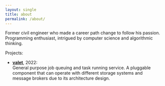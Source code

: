 ```yaml
---
layout: single
title: about
permalink: /about/
---
```


Former civil engineer who made a career path change to follow his passion. Programming enthusiast, intrigued by computer science and algorithmic thinking.

Projects:

  * [**valet**](https://github.com/svaloumas/valet), 2022:<br>
    General purpose job queuing and task running service. A pluggable component that can operate with different storage systems and message brokers due to its architecture design.

